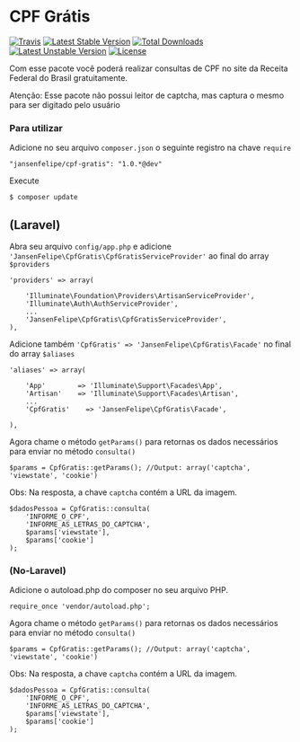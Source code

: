# CPF Grátis
[![Travis](https://travis-ci.org/jansenfelipe/cpf-gratis.svg?branch=1.0)](https://travis-ci.org/jansenfelipe/cpf-gratis)
[![Latest Stable Version](https://poser.pugx.org/jansenfelipe/cpf-gratis/v/stable.svg)](https://packagist.org/packages/jansenfelipe/cpf-gratis) [![Total Downloads](https://poser.pugx.org/jansenfelipe/cpf-gratis/downloads.svg)](https://packagist.org/packages/jansenfelipe/cpf-gratis) [![Latest Unstable Version](https://poser.pugx.org/jansenfelipe/cpf-gratis/v/unstable.svg)](https://packagist.org/packages/jansenfelipe/cpf-gratis) [![License](https://poser.pugx.org/jansenfelipe/cpf-gratis/license.svg)](https://packagist.org/packages/jansenfelipe/cpf-gratis)


Com esse pacote você poderá realizar consultas de CPF no site da Receita Federal do Brasil gratuitamente.

Atenção: Esse pacote não possui leitor de captcha, mas captura o mesmo para ser digitado pelo usuário

### Para utilizar

Adicione no seu arquivo `composer.json` o seguinte registro na chave `require`

    "jansenfelipe/cpf-gratis": "1.0.*@dev"

Execute

    $ composer update

## (Laravel)

Abra seu arquivo `config/app.php` e adicione `'JansenFelipe\CpfGratis\CpfGratisServiceProvider'` ao final do array `$providers`

    'providers' => array(

        'Illuminate\Foundation\Providers\ArtisanServiceProvider',
        'Illuminate\Auth\AuthServiceProvider',
        ...
        'JansenFelipe\CpfGratis\CpfGratisServiceProvider',
    ),

Adicione também `'CpfGratis' => 'JansenFelipe\CpfGratis\Facade'` no final do array `$aliases`

    'aliases' => array(

        'App'        => 'Illuminate\Support\Facades\App',
        'Artisan'    => 'Illuminate\Support\Facades\Artisan',
        ...
        'CpfGratis'    => 'JansenFelipe\CpfGratis\Facade',

    ),

Agora chame o método `getParams()` para retornas os dados necessários para enviar no método `consulta()` 

    $params = CpfGratis::getParams(); //Output: array('captcha', 'viewstate', 'cookie')

Obs: Na resposta, a chave `captcha` contém a URL da imagem.

    $dadosPessoa = CpfGratis::consulta(
        'INFORME_O_CPF',
        'INFORME_AS_LETRAS_DO_CAPTCHA',
        $params['viewstate'],
        $params['cookie']
    );


### (No-Laravel)

Adicione o autoload.php do composer no seu arquivo PHP.

    require_once 'vendor/autoload.php';  

Agora chame o método `getParams()` para retornas os dados necessários para enviar no método `consulta()` 

    $params = CpfGratis::getParams(); //Output: array('captcha', 'viewstate', 'cookie')

Obs: Na resposta, a chave `captcha` contém a URL da imagem.

    $dadosPessoa = CpfGratis::consulta(
        'INFORME_O_CPF',
        'INFORME_AS_LETRAS_DO_CAPTCHA',
        $params['viewstate'],
        $params['cookie']
    );
